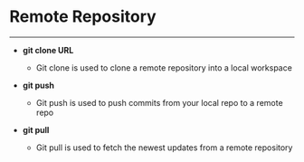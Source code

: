 # Remote Repository

___

* **git clone URL**
    - Git clone is used to clone a remote repository into a local workspace

* **git push**
    - Git push is used to push commits from your local repo to a remote repo

* **git pull**
    - Git pull is used to fetch the newest updates from a remote repository
  